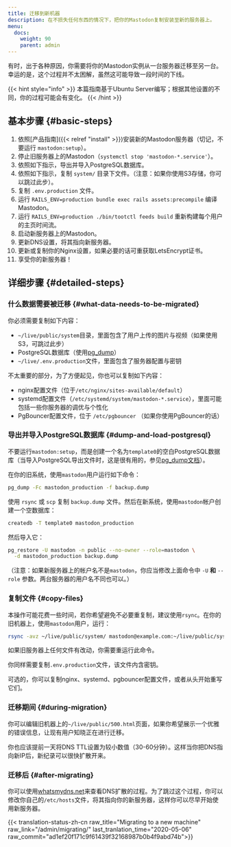```yaml
---
title: 迁移到新机器
description: 在不损失任何东西的情况下，把你的Mastodon复制安装至新的服务器上。
menu:
  docs:
    weight: 90
    parent: admin
---
```


有时，出于各种原因，你需要将你的Mastodon实例从一台服务器迁移至另一台。幸运的是，这个过程并不太困解，虽然这可能导致一段时间的下线。

{{< hint style="info" >}}
本篇指南基于Ubuntu Server编写；根据其他设置的不同，你的过程可能会有变化。
{{< /hint >}}

## 基本步骤 {#basic-steps}

1. 依照[产品指南]({{< relref "install" >}})安装新的Mastodon服务器（切记，不要运行 `mastodon:setup`）。
2. 停止旧服务器上的Mastodon（`systemctl stop 'mastodon-*.service'`）。
3. 依照如下指示，导出并导入PostgreSQL数据库。
4. 依照如下指示，复制 `system/` 目录下文件。（注意：如果你使用S3存储，你可以跳过此步）。
5. 复制 `.env.production` 文件。
6. 运行 `RAILS_ENV=production bundle exec rails assets:precompile` 编译 Mastodon。
7. 运行 `RAILS_ENV=production ./bin/tootctl feeds build` 重新构建每个用户的主页时间流。
8. 启动新服务器上的Mastodon。
9. 更新DNS设置，将其指向新服务器。
10. 更新或复制你的Nginx设置，如果必要的话可重获取LetsEncrypt证书。
11. 享受你的新服务器！

## 详细步骤 {#detailed-steps}

### 什么数据需要被迁移 {#what-data-needs-to-be-migrated}

你必须需要复制如下内容：

* `~/live/public/system`目录，里面包含了用户上传的图片与视频（如果使用S3，可跳过此步）
* PostgreSQL数据库（使用[pg_dump](https://www.postgresql.org/docs/9.1/static/backup-dump.html)）
* `~/live/.env.production`文件，里面包含了服务器配置与密钥

不太重要的部分，为了方便起见，你也可以复制如下内容：

* nginx配置文件（位于`/etc/nginx/sites-available/default`）
* systemd配置文件（`/etc/systemd/system/mastodon-*.service`），里面可能包括一些你服务器的调优与个性化
* PgBouncer配置文件，位于 `/etc/pgbouncer` （如果你使用PgBouncer的话）

### 导出并导入PostgreSQL数据库 {#dump-and-load-postgresql}

不要运行`mastodon:setup`，而是创建一个名为`template0`的空白PostgreSQL数据库（当导入PostgreSQL导出文件时，这是很有用的，参见[pg_dump文档](https://www.postgresql.org/docs/9.1/static/backup-dump.html#BACKUP-DUMP-RESTORE)）。

在你的旧系统，使用`mastodon`用户运行如下命令：

```bash
pg_dump -Fc mastodon_production -f backup.dump
```

使用 `rsync` 或 `scp` 复制 `backup.dump` 文件。然后在新系统，使用`mastodon`帐户创建一个空数据库：

```bash
createdb -T template0 mastodon_production
```

然后导入它：

```bash
pg_restore -U mastodon -n public --no-owner --role=mastodon \
  -d mastodon_production backup.dump
```

（注意：如果新服务器上的帐户名不是`mastodon`，你应当修改上面命令中 `-U` **和** `--role` 参数。两台服务器的用户名不同也可以。）

### 复制文件 {#copy-files}

本操作可能花费一些时间，若你希望避免不必要重复制，建议使用`rsync`。在你的旧机器上，使用`mastodon`用户，运行：

```bash
rsync -avz ~/live/public/system/ mastodon@example.com:~/live/public/system/
```

如果旧服务器上任何文件有改动，你需要重运行此命令。

你同样需要复制`.env.production`文件，该文件内含密钥。

可选的，你可以复制nginx、systemd、pgbouncer配置文件，或者从头开始重写它们。

### 迁移期间 {#during-migration}

你可以编辑旧机器上的`~/live/public/500.html`页面，如果你希望展示一个优雅的错误信息，让现有用户知晓正在进行迁移。

你也应该提前一天将DNS TTL设置为较小数值（30-60分钟）。这样当你把DNS指向新IP后，新纪录可以很快扩散开来。

### 迁移后 {#after-migrating}

你可以使用[whatsmydns.net](https://whatsmydns.net/)来查看DNS扩散的过程。为了跳过这个过程，你可以修改你自己的`/etc/hosts`文件，将其指向你的新服务器，这样你可以尽早开始使用新服务器。

{{< translation-status-zh-cn raw_title="Migrating to a new machine" raw_link="/admin/migrating/" last_tranlation_time="2020-05-06" raw_commit="ad1ef20f171c9f61439f32168987b0b4f9abd74b">}}
